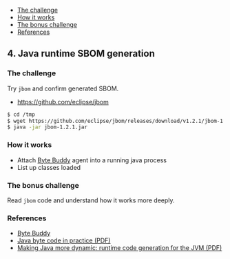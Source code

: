 - [The challenge](#the-challenge)
- [How it works](#how-it-works)
- [The bonus challenge](#the-bonus-challenge)
- [References](#references)

## 4. Java runtime SBOM generation

### The challenge

Try `jbom` and confirm generated SBOM.

- https://github.com/eclipse/jbom

```bash
$ cd /tmp
$ wget https://github.com/eclipse/jbom/releases/download/v1.2.1/jbom-1.2.1.jar
$ java -jar jbom-1.2.1.jar
```

### How it works

- Attach [Byte Buddy](https://bytebuddy.net/#/) agent into a running java process
- List up classes loaded

### The bonus challenge

Read `jbom` code and understand how it works more deeply.

### References

- [Byte Buddy](https://bytebuddy.net/#/)
- [Java byte code in practice (PDF)](https://www.jug.ch/events/slides/150916+17_Java_byte_code_in_practice.pdf)
- [Making Java more dynamic: runtime code generation for the JVM (PDF)](https://assets.ctfassets.net/oxjq45e8ilak/7Me2OZM1y0IsmoAEeKgWaW/941b640ae7af83adb5c4733b566313bf/Making_Java_more_dynamic.pdf)
